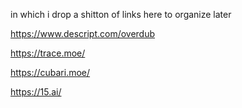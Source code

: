 in which i drop a shitton of links here to organize later 

https://www.descript.com/overdub

https://trace.moe/

https://cubari.moe/

https://15.ai/
